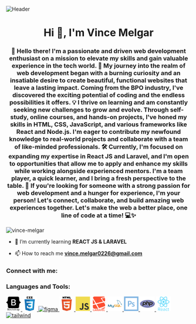 ![Header](./your-header-image-name.png)
<h1 align="center">Hi 👋, I'm Vince Melgar</h1>
<h3 align="center">👋 Hello there! I'm a passionate and driven web development enthusiast on a mission to elevate my skills and gain valuable experience in the tech world. 🚀 My journey into the realm of web development began with a burning curiosity and an insatiable desire to create beautiful, functional websites that leave a lasting impact. Coming from the BPO industry, I've discovered the exciting potential of coding and the endless possibilities it offers. 💡 I thrive on learning and am constantly seeking new challenges to grow and evolve. Through self-study, online courses, and hands-on projects, I've honed my skills in HTML, CSS, JavaScript, and various frameworks like React and Node.js. I'm eager to contribute my newfound knowledge to real-world projects and collaborate with a team of like-minded professionals. 🛠️ Currently, I'm focused on expanding my expertise in React JS and Laravel, and I'm open to opportunities that allow me to apply and enhance my skills while working alongside experienced mentors. I'm a team player, a quick learner, and I bring a fresh perspective to the table. 🌟 If you're looking for someone with a strong passion for web development and a hunger for experience, I'm your person! Let's connect, collaborate, and build amazing web experiences together. Let's make the web a better place, one line of code at a time! 💻✨</h3>

<p align="left"> <img src="https://komarev.com/ghpvc/?username=vince-melgar&label=Profile%20views&color=0e75b6&style=flat" alt="vince-melgar" /> </p>

- 🌱 I’m currently learning **REACT JS & LARAVEL**

- 📫 How to reach me **vince.melgar0226@gmail.com**

<h3 align="left">Connect with me:</h3>
<p align="left">
</p>

<h3 align="left">Languages and Tools:</h3>
<p align="left"> <a href="https://getbootstrap.com" target="_blank" rel="noreferrer"> <img src="https://raw.githubusercontent.com/devicons/devicon/master/icons/bootstrap/bootstrap-plain-wordmark.svg" alt="bootstrap" width="40" height="40"/> </a> <a href="https://www.w3schools.com/css/" target="_blank" rel="noreferrer"> <img src="https://raw.githubusercontent.com/devicons/devicon/master/icons/css3/css3-original-wordmark.svg" alt="css3" width="40" height="40"/> </a> <a href="https://www.figma.com/" target="_blank" rel="noreferrer"> <img src="https://www.vectorlogo.zone/logos/figma/figma-icon.svg" alt="figma" width="40" height="40"/> </a> <a href="https://www.w3.org/html/" target="_blank" rel="noreferrer"> <img src="https://raw.githubusercontent.com/devicons/devicon/master/icons/html5/html5-original-wordmark.svg" alt="html5" width="40" height="40"/> </a> <a href="https://developer.mozilla.org/en-US/docs/Web/JavaScript" target="_blank" rel="noreferrer"> <img src="https://raw.githubusercontent.com/devicons/devicon/master/icons/javascript/javascript-original.svg" alt="javascript" width="40" height="40"/> </a> <a href="https://laravel.com/" target="_blank" rel="noreferrer"> <img src="https://raw.githubusercontent.com/devicons/devicon/master/icons/laravel/laravel-plain-wordmark.svg" alt="laravel" width="40" height="40"/> </a> <a href="https://www.mysql.com/" target="_blank" rel="noreferrer"> <img src="https://raw.githubusercontent.com/devicons/devicon/master/icons/mysql/mysql-original-wordmark.svg" alt="mysql" width="40" height="40"/> </a> <a href="https://www.photoshop.com/en" target="_blank" rel="noreferrer"> <img src="https://raw.githubusercontent.com/devicons/devicon/master/icons/photoshop/photoshop-line.svg" alt="photoshop" width="40" height="40"/> </a> <a href="https://www.php.net" target="_blank" rel="noreferrer"> <img src="https://raw.githubusercontent.com/devicons/devicon/master/icons/php/php-original.svg" alt="php" width="40" height="40"/> </a> <a href="https://reactjs.org/" target="_blank" rel="noreferrer"> <img src="https://raw.githubusercontent.com/devicons/devicon/master/icons/react/react-original-wordmark.svg" alt="react" width="40" height="40"/> </a> <a href="https://tailwindcss.com/" target="_blank" rel="noreferrer"> <img src="https://www.vectorlogo.zone/logos/tailwindcss/tailwindcss-icon.svg" alt="tailwind" width="40" height="40"/> </a> </p>

